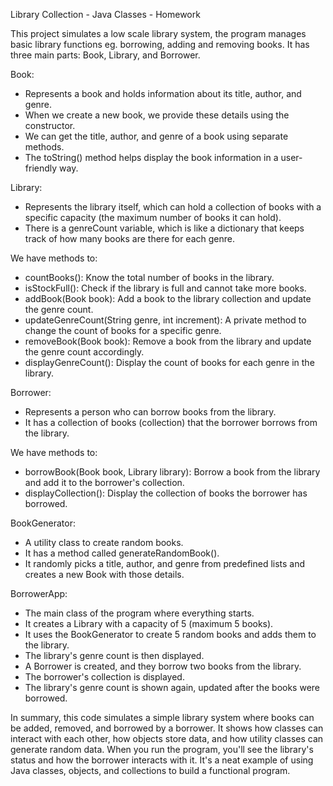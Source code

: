 Library Collection - Java Classes - Homework

This project simulates a low scale library system, the program manages basic library functions eg. borrowing, adding and removing books. 
It has three main parts: Book, Library, and Borrower.


Book:
* Represents a book and holds information about its title, author, and genre.
* When we create a new book, we provide these details using the constructor.
* We can get the title, author, and genre of a book using separate methods.
* The toString() method helps display the book information in a user-friendly way.


Library:
* Represents the library itself, which can hold a collection of books with a specific capacity (the maximum number of books it can hold).
* There is a genreCount variable, which is like a dictionary that keeps track of how many books are there for each genre.

We have methods to:
* countBooks(): Know the total number of books in the library.
* isStockFull(): Check if the library is full and cannot take more books.
* addBook(Book book): Add a book to the library collection and update the genre count.
* updateGenreCount(String genre, int increment): A private method to change the count of books for a specific genre.
* removeBook(Book book): Remove a book from the library and update the genre count accordingly.
* displayGenreCount(): Display the count of books for each genre in the library.


Borrower:
* Represents a person who can borrow books from the library.
* It has a collection of books (collection) that the borrower borrows from the library.
        
We have methods to:
* borrowBook(Book book, Library library): Borrow a book from the library and add it to the borrower's collection.
* displayCollection(): Display the collection of books the borrower has borrowed.


BookGenerator:
* A utility class to create random books.
* It has a method called generateRandomBook(). 
* It randomly picks a title, author, and genre from predefined lists and creates a new Book with those details.


BorrowerApp:
* The main class of the program where everything starts.
* It creates a Library with a capacity of 5 (maximum 5 books).
* It uses the BookGenerator to create 5 random books and adds them to the library.
* The library's genre count is then displayed.
* A Borrower is created, and they borrow two books from the library.
* The borrower's collection is displayed.
* The library's genre count is shown again, updated after the books were borrowed.


In summary, this code simulates a simple library system where books can be added, removed, and borrowed by a borrower. It shows how classes can interact with each other, how objects store data, and how utility classes can generate random data. When you run the program, you'll see the library's status and how the borrower interacts with it. It's a neat example of using Java classes, objects, and collections to build a functional program.

